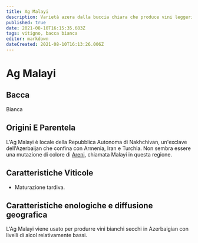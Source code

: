 ```yaml
---
title: Ag Malayi
description: Varietà azera dalla buccia chiara che produce vini leggeri e croccanti a Nakhchivan.
published: true
date: 2021-08-10T16:15:35.683Z
tags: vitigno, bacca bianca
editor: markdown
dateCreated: 2021-08-10T16:13:26.006Z
---
```


# Ag Malayi

## Bacca
Bianca


## Origini E Parentela

L'Ag Malayi è locale della Repubblica Autonoma di Nakhchivan, un'exclave dell'Azerbaijan che confina con Armenia, Iran e Turchia. Non sembra essere una mutazione di colore di [Areni](/vitigni/bacca-nera/areni), chiamata Malayi in questa regione.

## Caratteristiche Viticole

- Maturazione tardiva.

## Caratteristiche enologiche e diffusione geografica
L'Ag Malayi viene usato per produrre vini bianchi secchi in Azerbaigian con livelli di alcol relativamente bassi.
